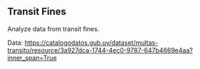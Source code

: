 Transit Fines
-------------

Analyze data from transit fines.

Data: https://catalogodatos.gub.uy/dataset/multas-transito/resource/3a927dca-1744-4ec0-9787-647b4669e4aa?inner_span=True


